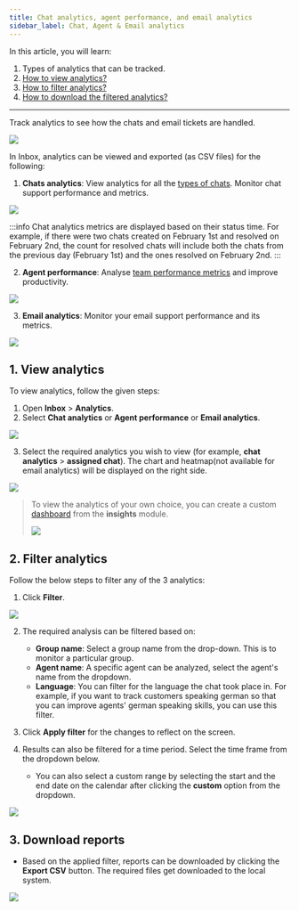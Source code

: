 ```yaml
---
title: Chat analytics, agent performance, and email analytics
sidebar_label: Chat, Agent & Email analytics 
---
```


In this article, you will learn: 
1. Types of analytics that can be tracked.
2. [How to view analytics?](#1)
3. [How to filter analytics?](#2)
4. [How to download the filtered analytics?](#3)

----

Track analytics to see how the chats and email tickets are handled. 

 
![](https://i.imgur.com/z09Ww6M.png)

In Inbox, analytics can be viewed and exported (as CSV files) for the following:
1. **Chats analytics**: View analytics for all the [types of chats](https://docs.yellow.ai/docs/platform_concepts/inbox/chats/getstartedwithlivechat). Monitor chat support performance and metrics. 

![](https://i.imgur.com/ZBNlST0.png)

:::info
Chat analytics metrics are displayed based on their status time. For example, if there were two chats created on February 1st and resolved on February 2nd, the count for resolved chats will include both the chats from the previous day (February 1st) and the ones resolved on February 2nd.
:::

2. **Agent performance**: Analyse [team performance metrics](/platform_concepts/inbox/analytics-reports/reports/chats/chat-report-metrics.md) and improve productivity. 

![](https://i.imgur.com/poixb4N.png)


3. **Email analytics**: Monitor your email support performance and its metrics.

![](https://i.imgur.com/InlSXUx.png)






## <a name="1"></a>  1. View analytics


To view analytics, follow the given steps: 

1. Open **Inbox** > **Analytics**. 
2. Select **Chat analytics** or **Agent performance** or **Email analytics**. 

![](https://i.imgur.com/QMK65B6.png)

3. Select the required analytics you wish to view (for example, **chat analytics** > **assigned chat**). The chart and heatmap(not available for email analytics) will be displayed on the right side. 

![](https://i.imgur.com/xe1f7eB.png)

> To view the analytics of your own choice, you can create a custom [dashboard](https://docs.yellow.ai/docs/platform_concepts/growth/dashboards) from the **insights** module. 
> 
> ![](https://i.imgur.com/p2wY6Dl.png)




## <a name="2"></a>  2. Filter analytics


Follow the below steps to filter any of the 3 analytics: 

1. Click **Filter**. 

![](https://i.imgur.com/6ZCPuKx.png)

2. The required analysis can be filtered based on:
    - **Group name**: Select a group name from the drop-down. This is to monitor a particular group. 
    - **Agent name**: A specific agent can be analyzed, select the agent's name from the dropdown. 
    - **Language**: You can filter for the language the chat took place in. For example, if you want to track customers speaking german so that you can improve agents' german speaking skills, you can use this filter. 

3. Click **Apply filter** for the changes to reflect on the screen. 
4. Results can also be filtered for a time period. Select the time frame from the dropdown below. 
    - You can also select a custom range by selecting the start and the end date on the calendar after clicking the **custom** option from the dropdown. 

![](https://i.imgur.com/iF01olL.png)



## <a name="3"></a>  3. Download reports


- Based on the applied filter, reports can be downloaded by clicking the **Export CSV** button. The required files get downloaded to the local system. 

![](https://i.imgur.com/CF3fN4X.png)









